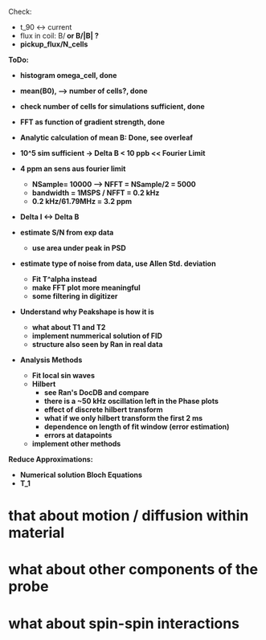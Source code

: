 Check:
* t_90 <-> current
* flux in coil: B/<B> or B/|B| ?
* pickup_flux/N_cells

ToDo:
* histogram omega_cell, done
* mean(B0), --> number of cells?, done
* check number of cells for simulations sufficient, done
* FFT as function of gradient strength, done
* Analytic calculation of mean B: Done, see overleaf
* 10^5 sim sufficient -> Delta B < 10 ppb << Fourier Limit
* 4 ppm an sens aus fourier limit
  * NSample= 10000 --> NFFT = NSample/2 = 5000
  * bandwidth = 1MSPS / NFFT = 0.2 kHz
  * 0.2 kHz/61.79MHz = 3.2 ppm

* Delta I <-> Delta B
* estimate S/N from exp data
  * use area under peak in PSD
* estimate type of noise from data, use Allen Std. deviation
  * Fit T^alpha instead
  * make FFT plot more meaningful
  * some filtering in digitizer
* Understand why Peakshape is how it is
  * what about T1 and T2
  * implement nummerical solution of FID
  * structure also seen by Ran in real data
* Analysis Methods
  * Fit local sin waves
  * Hilbert
    * see Ran's DocDB and compare
    * there is a ~50 kHz oscillation left in the Phase plots
    * effect of discrete hilbert transform
    * what if we only hilbert transform the first 2 ms
    * dependence on length of fit window (error estimation)
    * errors at datapoints
  * implement other methods


Reduce Approximations:
* Numerical solution Bloch Equations
* T_1

# that about motion / diffusion within material
# what about other components of the probe
# what about spin-spin interactions
